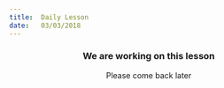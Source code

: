 ```yaml
---
title:  Daily Lesson
date:   03/03/2018
---
```


### <center>We are working on this lesson</center>
<center>Please come back later</center>